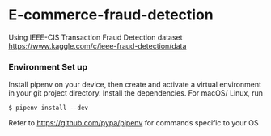 # E-commerce-fraud-detection

Using IEEE-CIS Transaction Fraud Detection dataset
https://www.kaggle.com/c/ieee-fraud-detection/data

### Environment Set up
Install pipenv on your device, then create and activate a virtual environment in your git project directory. Install the dependencies.
For macOS/ Linux, run
```
$ pipenv install --dev
```
Refer to https://github.com/pypa/pipenv for commands specific to your OS
